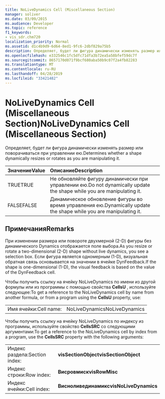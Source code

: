 ```yaml
---
title: NoLiveDynamics Cell (Miscellaneous Section)
manager: soliver
ms.date: 03/09/2015
ms.audience: Developer
ms.topic: reference
f1_keywords:
- vis_sdr.chm720
localization_priority: Normal
ms.assetid: d1c4b9d9-6d64-8ed1-9fc6-2dbf829a75b5
description: Определяет, будет ли фигура динамически изменять размер или поворачиваться при управлении ею.
ms.openlocfilehash: e332546c1fc5dfc71dfa3b72ea5a58bfef59dc7f
ms.sourcegitcommit: 8657170d071f9bcf680aba50b9c07f2a4fb82283
ms.translationtype: MT
ms.contentlocale: ru-RU
ms.lasthandoff: 04/28/2019
ms.locfileid: "33421482"
---
```

# <a name="nolivedynamics-cell-miscellaneous-section"></a><span data-ttu-id="315b9-103">NoLiveDynamics Cell (Miscellaneous Section)</span><span class="sxs-lookup"><span data-stu-id="315b9-103">NoLiveDynamics Cell (Miscellaneous Section)</span></span>

<span data-ttu-id="315b9-104">Определяет, будет ли фигура динамически изменять размер или поворачиваться при управлении ею.</span><span class="sxs-lookup"><span data-stu-id="315b9-104">Determines whether a shape dynamically resizes or rotates as you are manipulating it.</span></span>
  
|<span data-ttu-id="315b9-105">**Значение**</span><span class="sxs-lookup"><span data-stu-id="315b9-105">**Value**</span></span>|<span data-ttu-id="315b9-106">**Описание**</span><span class="sxs-lookup"><span data-stu-id="315b9-106">**Description**</span></span>|
|:-----|:-----|
| <span data-ttu-id="315b9-107">TRUE</span><span class="sxs-lookup"><span data-stu-id="315b9-107">TRUE</span></span>  <br/> | <span data-ttu-id="315b9-108">Не обновляйте фигуру динамически при управлении ею.</span><span class="sxs-lookup"><span data-stu-id="315b9-108">Do not dynamically update the shape while you are manipulating it.</span></span>  <br/> |
| <span data-ttu-id="315b9-109">FALSE</span><span class="sxs-lookup"><span data-stu-id="315b9-109">FALSE</span></span>  <br/> | <span data-ttu-id="315b9-110">Динамическое обновление фигуры во время управления ею.</span><span class="sxs-lookup"><span data-stu-id="315b9-110">Dynamically update the shape while you are manipulating it.</span></span>  <br/> |
   
## <a name="remarks"></a><span data-ttu-id="315b9-111">Примечания</span><span class="sxs-lookup"><span data-stu-id="315b9-111">Remarks</span></span>

<span data-ttu-id="315b9-112">При изменении размера или повороте двухмерной (2-D) фигуры без динамического Dynamics отображается поле выбора.</span><span class="sxs-lookup"><span data-stu-id="315b9-112">As you resize or rotate a two-dimensional (2-D) shape without live dynamics, you see a selection box.</span></span> <span data-ttu-id="315b9-113">Если фигура является одномерным (1-D), визуальная обратная связь основывается на значении в ячейке DynFeedback.</span><span class="sxs-lookup"><span data-stu-id="315b9-113">If the shape is one-dimensional (1-D), the visual feedback is based on the value of the DynFeedback cell.</span></span>
  
<span data-ttu-id="315b9-114">Чтобы получить ссылку на ячейку NoLiveDynamics по имени из другой формулы или из программы с помощью свойства **CellsU** , используйте следующее:</span><span class="sxs-lookup"><span data-stu-id="315b9-114">To get a reference to the NoLiveDynamics cell by name from another formula, or from a program using the **CellsU** property, use:</span></span> 
  
|||
|:-----|:-----|
| <span data-ttu-id="315b9-115">Имя ячейки:</span><span class="sxs-lookup"><span data-stu-id="315b9-115">Cell name:</span></span>  <br/> | <span data-ttu-id="315b9-116">NoLiveDynamics</span><span class="sxs-lookup"><span data-stu-id="315b9-116">NoLiveDynamics</span></span>  <br/> |
   
<span data-ttu-id="315b9-117">Чтобы получить ссылку на ячейку NoLiveDynamics по индексу из программы, используйте свойство **CellsSRC** со следующими аргументами:</span><span class="sxs-lookup"><span data-stu-id="315b9-117">To get a reference to the NoLiveDynamics cell by index from a program, use the **CellsSRC** property with the following arguments:</span></span> 
  
|||
|:-----|:-----|
| <span data-ttu-id="315b9-118">Индекс раздела:</span><span class="sxs-lookup"><span data-stu-id="315b9-118">Section index:</span></span>  <br/> |<span data-ttu-id="315b9-119">**visSectionObject**</span><span class="sxs-lookup"><span data-stu-id="315b9-119">**visSectionObject**</span></span> <br/> |
| <span data-ttu-id="315b9-120">Индекс строки:</span><span class="sxs-lookup"><span data-stu-id="315b9-120">Row index:</span></span>  <br/> |<span data-ttu-id="315b9-121">**Висровмиск**</span><span class="sxs-lookup"><span data-stu-id="315b9-121">**visRowMisc**</span></span> <br/> |
| <span data-ttu-id="315b9-122">Индекс ячейки:</span><span class="sxs-lookup"><span data-stu-id="315b9-122">Cell index:</span></span>  <br/> |<span data-ttu-id="315b9-123">**Висноливединамикс**</span><span class="sxs-lookup"><span data-stu-id="315b9-123">**visNoLiveDynamics**</span></span> <br/> |
   

